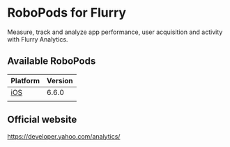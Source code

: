# RoboPods for Flurry

Measure, track and analyze app performance, user acquisition and activity with Flurry Analytics.

## Available RoboPods

| Platform    | Version |
|-------------|---------|
| [iOS](ios/) | 6.6.0   |
|             |         |

## Official website

https://developer.yahoo.com/analytics/